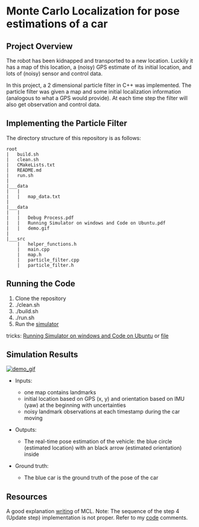 # Monte Carlo Localization for pose estimations of a car 

## Project Overview
The robot has been kidnapped and transported to a new location. Luckily it has a map of this location, a (noisy) GPS estimate of its initial location, and lots of (noisy) sensor and control data.

In this project, a 2 dimensional particle filter in C++ was implemented. The particle filter was given a map and some initial localization information (analogous to what a GPS would provide). At each time step the filter will also get observation and control data. 

## Implementing the Particle Filter
The directory structure of this repository is as follows:

```
root
|   build.sh
|   clean.sh
|   CMakeLists.txt
|   README.md
|   run.sh
|
|___data
|   |   
|   |   map_data.txt
|   
|___data
|   |   
|   |   Debug Process.pdf
|   |   Running Simulator on windows and Code on Ubuntu.pdf
|   |   demo.gif
|
|___src
    |   helper_functions.h
    |   main.cpp
    |   map.h
    |   particle_filter.cpp
    |   particle_filter.h
```
## Running the Code
1. Clone the repository 
1. ./clean.sh
2. ./build.sh
3. ./run.sh
4. Run the [simulator](https://github.com/udacity/self-driving-car-sim/releases)

tricks: [Running Simulator on windows and Code on Ubuntu](https://discussions.udacity.com/t/running-simulator-on-windows-and-code-on-ubuntu/255869) or [file](https://github.com/jwangjie/SDC-Monte-Carlo-Localization/blob/master/doc/Running%20Simulator%20on%20windows%20and%20Code%20on%20Ubuntu.pdf)
## Simulation Results
[![demo_gif](https://github.com/jwangjie/SDC-Monte-Carlo-Localization/blob/master/doc/demo.gif)](https://youtu.be/nCiF10BMMfk)

* Inputs:
    * one map contains landmarks
    * initial location based on GPS (x, y) and orientation based on IMU (yaw) at the beginning with uncertainties
    * noisy landmark observations at each timestamp during the car moving

* Outputs: 
    * The real-time pose estimation of the vehicle: the blue circle (estimated location) with an black arrow (estimated orientation) inside 

* Ground truth: 
    * The blue car is the ground truth of the pose of the car
    
## Resources
A good explanation [writing](https://github.com/sohonisaurabh/CarND-Kidnapped-Vehicle-Project) of MCL. 
Note: The sequence of the step 4 (Update step) implementation is not proper. Refer to my [code](https://github.com/jwangjie/SDC-Monte-Carlo-Localization/blob/master/src/particle_filter.cpp) comments. 

